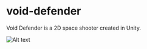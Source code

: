 # void-defender
Void Defender is a 2D space shooter created in Unity. 

![Alt text](/relative/path/to/img.jpg?raw=true "Optional Title")
